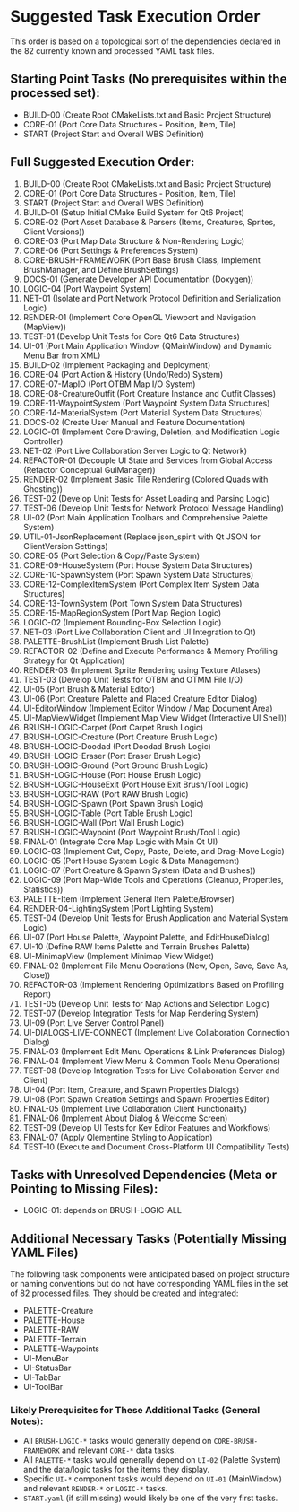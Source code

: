 # Suggested Task Execution Order

This order is based on a topological sort of the dependencies declared in the 82 currently known and processed YAML task files.

## Starting Point Tasks (No prerequisites within the processed set):
- BUILD-00 (Create Root CMakeLists.txt and Basic Project Structure)
- CORE-01 (Port Core Data Structures - Position, Item, Tile)
- START (Project Start and Overall WBS Definition)

## Full Suggested Execution Order:
1. BUILD-00 (Create Root CMakeLists.txt and Basic Project Structure)
2. CORE-01 (Port Core Data Structures - Position, Item, Tile)
3. START (Project Start and Overall WBS Definition)
4. BUILD-01 (Setup Initial CMake Build System for Qt6 Project)
5. CORE-02 (Port Asset Database & Parsers (Items, Creatures, Sprites, Client Versions))
6. CORE-03 (Port Map Data Structure & Non-Rendering Logic)
7. CORE-06 (Port Settings & Preferences System)
8. CORE-BRUSH-FRAMEWORK (Port Base Brush Class, Implement BrushManager, and Define BrushSettings)
9. DOCS-01 (Generate Developer API Documentation (Doxygen))
10. LOGIC-04 (Port Waypoint System)
11. NET-01 (Isolate and Port Network Protocol Definition and Serialization Logic)
12. RENDER-01 (Implement Core OpenGL Viewport and Navigation (MapView))
13. TEST-01 (Develop Unit Tests for Core Qt6 Data Structures)
14. UI-01 (Port Main Application Window (QMainWindow) and Dynamic Menu Bar from XML)
15. BUILD-02 (Implement Packaging and Deployment)
16. CORE-04 (Port Action & History (Undo/Redo) System)
17. CORE-07-MapIO (Port OTBM Map I/O System)
18. CORE-08-CreatureOutfit (Port Creature Instance and Outfit Classes)
19. CORE-11-WaypointSystem (Port Waypoint System Data Structures)
20. CORE-14-MaterialSystem (Port Material System Data Structures)
21. DOCS-02 (Create User Manual and Feature Documentation)
22. LOGIC-01 (Implement Core Drawing, Deletion, and Modification Logic Controller)
23. NET-02 (Port Live Collaboration Server Logic to Qt Network)
24. REFACTOR-01 (Decouple UI State and Services from Global Access (Refactor Conceptual GuiManager))
25. RENDER-02 (Implement Basic Tile Rendering (Colored Quads with Ghosting))
26. TEST-02 (Develop Unit Tests for Asset Loading and Parsing Logic)
27. TEST-06 (Develop Unit Tests for Network Protocol Message Handling)
28. UI-02 (Port Main Application Toolbars and Comprehensive Palette System)
29. UTIL-01-JsonReplacement (Replace json_spirit with Qt JSON for ClientVersion Settings)
30. CORE-05 (Port Selection & Copy/Paste System)
31. CORE-09-HouseSystem (Port House System Data Structures)
32. CORE-10-SpawnSystem (Port Spawn System Data Structures)
33. CORE-12-ComplexItemSystem (Port Complex Item System Data Structures)
34. CORE-13-TownSystem (Port Town System Data Structures)
35. CORE-15-MapRegionSystem (Port Map Region Logic)
36. LOGIC-02 (Implement Bounding-Box Selection Logic)
37. NET-03 (Port Live Collaboration Client and UI Integration to Qt)
38. PALETTE-BrushList (Implement Brush List Palette)
39. REFACTOR-02 (Define and Execute Performance & Memory Profiling Strategy for Qt Application)
40. RENDER-03 (Implement Sprite Rendering using Texture Atlases)
41. TEST-03 (Develop Unit Tests for OTBM and OTMM File I/O)
42. UI-05 (Port Brush & Material Editor)
43. UI-06 (Port Creature Palette and Placed Creature Editor Dialog)
44. UI-EditorWindow (Implement Editor Window / Map Document Area)
45. UI-MapViewWidget (Implement Map View Widget (Interactive UI Shell))
46. BRUSH-LOGIC-Carpet (Port Carpet Brush Logic)
47. BRUSH-LOGIC-Creature (Port Creature Brush Logic)
48. BRUSH-LOGIC-Doodad (Port Doodad Brush Logic)
49. BRUSH-LOGIC-Eraser (Port Eraser Brush Logic)
50. BRUSH-LOGIC-Ground (Port Ground Brush Logic)
51. BRUSH-LOGIC-House (Port House Brush Logic)
52. BRUSH-LOGIC-HouseExit (Port House Exit Brush/Tool Logic)
53. BRUSH-LOGIC-RAW (Port RAW Brush Logic)
54. BRUSH-LOGIC-Spawn (Port Spawn Brush Logic)
55. BRUSH-LOGIC-Table (Port Table Brush Logic)
56. BRUSH-LOGIC-Wall (Port Wall Brush Logic)
57. BRUSH-LOGIC-Waypoint (Port Waypoint Brush/Tool Logic)
58. FINAL-01 (Integrate Core Map Logic with Main Qt UI)
59. LOGIC-03 (Implement Cut, Copy, Paste, Delete, and Drag-Move Logic)
60. LOGIC-05 (Port House System Logic & Data Management)
61. LOGIC-07 (Port Creature & Spawn System (Data and Brushes))
62. LOGIC-09 (Port Map-Wide Tools and Operations (Cleanup, Properties, Statistics))
63. PALETTE-Item (Implement General Item Palette/Browser)
64. RENDER-04-LightingSystem (Port Lighting System)
65. TEST-04 (Develop Unit Tests for Brush Application and Material System Logic)
66. UI-07 (Port House Palette, Waypoint Palette, and EditHouseDialog)
67. UI-10 (Define RAW Items Palette and Terrain Brushes Palette)
68. UI-MinimapView (Implement Minimap View Widget)
69. FINAL-02 (Implement File Menu Operations (New, Open, Save, Save As, Close))
70. REFACTOR-03 (Implement Rendering Optimizations Based on Profiling Report)
71. TEST-05 (Develop Unit Tests for Map Actions and Selection Logic)
72. TEST-07 (Develop Integration Tests for Map Rendering System)
73. UI-09 (Port Live Server Control Panel)
74. UI-DIALOGS-LIVE-CONNECT (Implement Live Collaboration Connection Dialog)
75. FINAL-03 (Implement Edit Menu Operations & Link Preferences Dialog)
76. FINAL-04 (Implement View Menu & Common Tools Menu Operations)
77. TEST-08 (Develop Integration Tests for Live Collaboration Server and Client)
78. UI-04 (Port Item, Creature, and Spawn Properties Dialogs)
79. UI-08 (Port Spawn Creation Settings and Spawn Properties Editor)
80. FINAL-05 (Implement Live Collaboration Client Functionality)
81. FINAL-06 (Implement About Dialog & Welcome Screen)
82. TEST-09 (Develop UI Tests for Key Editor Features and Workflows)
83. FINAL-07 (Apply Qlementine Styling to Application)
84. TEST-10 (Execute and Document Cross-Platform UI Compatibility Tests)


## Tasks with Unresolved Dependencies (Meta or Pointing to Missing Files):
- LOGIC-01: depends on BRUSH-LOGIC-ALL

## Additional Necessary Tasks (Potentially Missing YAML Files)
The following task components were anticipated based on project structure or naming conventions but do not have corresponding YAML files in the set of 82 processed files. They should be created and integrated:
- PALETTE-Creature
- PALETTE-House
- PALETTE-RAW
- PALETTE-Terrain
- PALETTE-Waypoints
- UI-MenuBar
- UI-StatusBar
- UI-TabBar
- UI-ToolBar

### Likely Prerequisites for These Additional Tasks (General Notes):
- All `BRUSH-LOGIC-*` tasks would generally depend on `CORE-BRUSH-FRAMEWORK` and relevant `CORE-*` data tasks.
- All `PALETTE-*` tasks would generally depend on `UI-02` (Palette System) and the data/logic tasks for the items they display.
- Specific `UI-*` component tasks would depend on `UI-01` (MainWindow) and relevant `RENDER-*` or `LOGIC-*` tasks.
- `START.yaml` (if still missing) would likely be one of the very first tasks.
